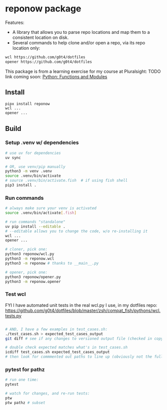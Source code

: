 # reponow package

Features:
- A library that allows you to parse repo locations and map them to a consistent location on disk.
- Several commands to help clone and/or open a repo, via its repo location only:
```sh
wcl https://github.com/g0t4/dotfiles
opener https://github.com/g0t4/dotfiles
```

This package is from a learning exercise for my course at Pluralsight:
TODO link coming soon: [Python: Functions and Modules](https://github.com/g0t4/course-python-functions-modules)


## Install

```sh
pipx install reponow
wcl ...
opener ...
```

## Build

### Setup .venv w/ dependencies

```sh
# use uv for dependencies
uv sync

# OR, use venv/pip manually
python3 -m venv .venv
source .venv/bin/activate
# source .venv/bin/activate.fish  # if using fish shell
pip3 install .
```

### Run commands

```sh
# always make sure your venv is activated
source .venv/bin/activate[.fish]

# run commands "standalone"
uv pip install --editable .
# --editable allows you to change the code, w/o re-installing it
wcl ...
opener ...

# cloner, pick one:
python3 reponow/wcl.py
python3 -m reponow.wcl
python3 -m reponow # thanks to __main__.py

# opener, pick one:
python3 reponow/opener.py
python3 -m reponow.opener
```

### Test wcl

FYI I have automated unit tests in the real wcl.py I use, in my dotfiles repo:
https://github.com/g0t4/dotfiles/blob/master/zsh/compat_fish/pythons/wcl.tests.py

```sh

# AND, I have a few examples in test_cases.sh:
./test_cases.sh > expected_test_cases_output
git diff # see if any changes to versioned output file (checked in copy is correct per my wesdemos user)

# double check expected matches what's in test_cases.sh
icdiff test_cases.sh expected_test_cases_output
# then look for commmented out paths to line up (obviously not the full script)
```

### pytest for pathz

```sh
# run one time:
pytest

# watch for changes, and re-run tests:
ptw
ptw pathz # subset
```
